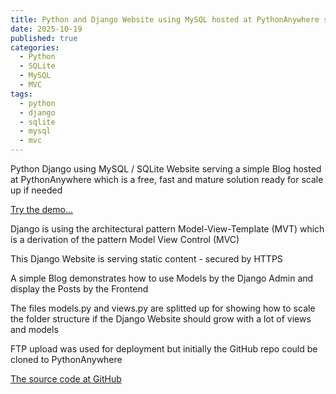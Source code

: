 ```yaml
---
title: Python and Django Website using MySQL hosted at PythonAnywhere serving a Blog
date: 2025-10-19
published: true
categories:
  - Python
  - SQLite
  - MySQL
  - MVC
tags:
  - python
  - django
  - sqlite
  - mysql
  - mvc
---
```


Python Django using MySQL / SQLite Website serving a simple Blog hosted at PythonAnywhere which is a free, fast and mature solution ready for scale up if needed

<a href="https://persteen.pythonanywhere.com/" target="_blank" title="Django Website at PythonAnywhere">Try the demo...</a>

Django is using the architectural pattern Model-View-Template (MVT) which is a derivation of the pattern Model View Control (MVC) 

This Django Website is serving static content - secured by HTTPS

A simple Blog demonstrates how to use Models by the Django Admin and display the Posts by the Frontend

The files models.py and views.py are splitted up for showing how to scale the folder structure if the Django Website should grow with a lot of views and models

FTP upload was used for deployment but initially the GitHub repo could be cloned to PythonAnywhere 

<a href="https://github.com/persteenolsen/django-pythonanywhere" target="_blank">The source code at GitHub</a>
